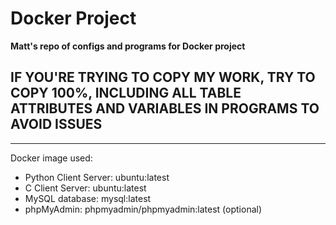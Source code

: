 # Docker Project

**Matt's repo of configs and programs for Docker project**

## IF YOU'RE TRYING TO COPY MY WORK, TRY TO COPY 100%, INCLUDING ALL TABLE ATTRIBUTES AND VARIABLES IN PROGRAMS TO AVOID ISSUES

---

Docker image used:

- Python Client Server: ubuntu:latest
- C Client Server: ubuntu:latest
- MySQL database: mysql:latest
- phpMyAdmin: phpmyadmin/phpmyadmin:latest (optional)
